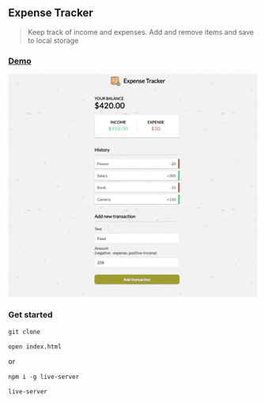 ## Expense Tracker

> Keep track of income and expenses. Add and remove items and save to local storage

### [Demo](http://expense-tracker-js-ab.surge.sh)
[![IMAGE ALT TEXT HERE](./screen.png)](https://radikal.ru/video/unyldKI4ag1)

### Get started

```shell script
git clone
```
```shell script
open index.html
```
or
```shell script
npm i -g live-server
```
```shell script
live-server
```
